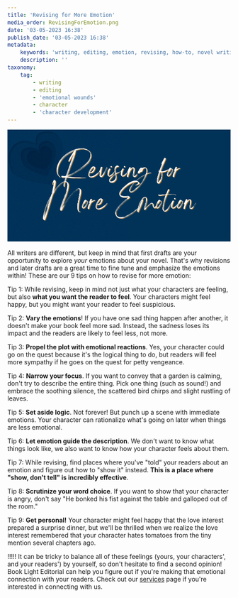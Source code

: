 ```yaml
---
title: 'Revising for More Emotion'
media_order: RevisingForEmotion.png
date: '03-05-2023 16:38'
publish_date: '03-05-2023 16:38'
metadata:
    keywords: 'writing, editing, emotion, revising, how-to, novel writing'
    description: ''
taxonomy:
    tag:
        - writing
        - editing
        - 'emotional wounds'
        - character
        - 'character development'
---
```


![Revising for More Emotion](RevisingForEmotion.png "Revising for More Emotion")

All writers are different, but keep in mind that first drafts are your opportunity to explore *your* emotions about your novel. That's why revisions and later drafts are a great time to fine tune and emphasize the emotions within! These are our 9 tips on how to revise for more emotion: 

Tip 1: While revising, keep in mind not just what your characters are feeling, but also **what you want the reader to feel**. Your characters might feel happy, but you might want your reader to feel suspicious.

Tip 2: **Vary the emotions**! If you have one sad thing happen after another, it doesn't make your book feel more sad. Instead, the sadness loses its impact and the readers are likely to feel less, not more.

Tip 3: **Propel the plot with emotional reactions**. Yes, your character could go on the quest because it's the logical thing to do, but readers will feel more sympathy if he goes on the quest for petty vengeance. 

Tip 4: **Narrow your focus**. If you want to convey that a garden is calming, don't try to describe the entire thing. Pick one thing (such as sound!) and embrace the soothing silence, the scattered bird chirps and slight rustling of leaves. 

Tip 5: **Set aside logic**. Not forever! But punch up a scene with immediate emotions. Your character can rationalize what's going on later when things are less emotional. 

Tip 6: **Let emotion guide the description**. We don't want to know what things look like, we also want to know how your character feels about them. 

Tip 7: While revising, find places where you've "told" your readers about an emotion and figure out how to "show it" instead. **This is a place where "show, don't tell" is incredibly effective**. 

Tip 8: **Scrutinize your word choice**. If you want to show that your character is angry, don't say "He bonked his fist against the table and galloped out of the room."

Tip 9: **Get personal!** Your character might feel happy that the love interest prepared a surprise dinner, but we'll be thrilled when we realize the love interest remembered that your character hates tomatoes from the tiny mention several chapters ago. 

!!!!! It can be tricky to balance all of these feelings (yours, your characters', and your readers') by yourself, so don't hesitate to find a second opinion! Book Light Editorial can help you figure out if you're making that emotional connection with your readers. Check out our [services](/services) page if you're interested in connecting with us. 
